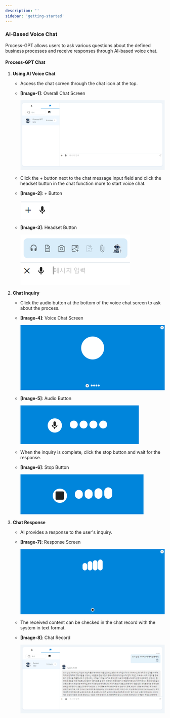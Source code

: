 ```yaml
---
description: ''
sidebar: 'getting-started'
---
```


### AI-Based Voice Chat

Process-GPT allows users to ask various questions about the defined business processes and receive responses through AI-based voice chat.

#### Process-GPT Chat

1. **Using AI Voice Chat**
   - Access the chat screen through the chat icon at the top.      
   - **[Image-1]**: Overall Chat Screen

      ![](../../../uengine-image/process-gpt/process_gpt_ai_chat1.png)

   - Click the + button next to the chat message input field and click the headset button in the chat function more to start voice chat.

   - **[Image-2]**: + Button

      ![](../../../uengine-image/process-gpt/process_gpt_ai_chat2.png)

   - **[Image-3]**: Headset Button

      ![](../../../uengine-image/process-gpt/process_gpt_ai_chat3.png)

2. **Chat Inquiry**
   - Click the audio button at the bottom of the voice chat screen to ask about the process.
   - **[Image-4]**: Voice Chat Screen

      ![](../../../uengine-image/process-gpt/process_gpt_ai_chat4.png)

   - **[Image-5]**: Audio Button

      ![](../../../uengine-image/process-gpt/process_gpt_ai_chat5.png)

   - When the inquiry is complete, click the stop button and wait for the response.
   - **[Image-6]**: Stop Button

      ![](../../../uengine-image/process-gpt/process_gpt_ai_chat6.png)

3. **Chat Response**
   - AI provides a response to the user's inquiry.
   - **[Image-7]**: Response Screen

      ![](../../../uengine-image/process-gpt/process_gpt_ai_chat7.png)

   - The received content can be checked in the chat record with the system in text format.
   - **[Image-8]**: Chat Record

      ![](../../../uengine-image/process-gpt/process_gpt_ai_chat8.png)
